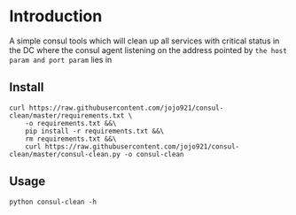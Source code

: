 # Introduction

A simple consul tools which will clean up all services with critical status
in the DC where the consul agent listening on the address pointed by ```the host param and port param``` lies in

## Install
```
curl https://raw.githubusercontent.com/jojo921/consul-clean/master/requirements.txt \
    -o requirements.txt &&\
    pip install -r requirements.txt &&\
    rm requirements.txt &&\
    curl https://raw.githubusercontent.com/jojo921/consul-clean/master/consul-clean.py -o consul-clean

```
## Usage
```
python consul-clean -h
```
